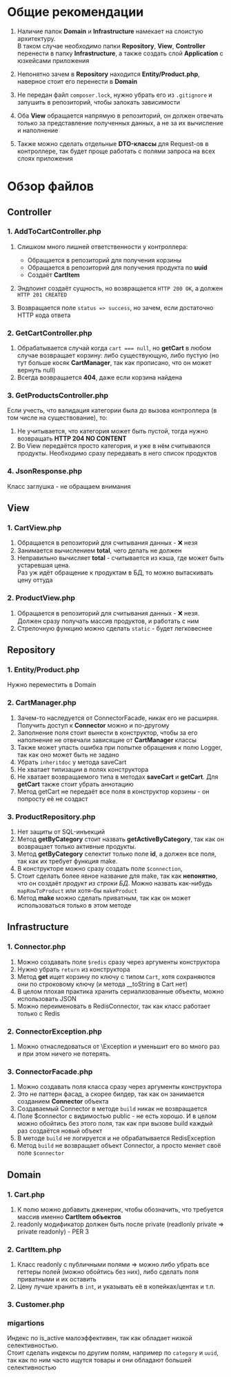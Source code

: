 # Общие рекомендации
1) Наличие папок **Domain** и **Infrastructure** намекает на слоистую архитектуру.\
   В таком случае необходимо папки **Repository**, **View**, **Controller** перенести в папку **Infrastructure**, а также создать слой **Application** с юзкейсами приложения

2) Непонятно зачем в **Repository** находится **Entity/Product.php**, наверное стоит его перенести в **Domain**

3) Не передан файл `composer.lock`, нужно убрать его из `.gitignore` и запушить в репозиторий, чтобы залокать зависимости

4) Оба **View** обращается напрямую в репозиторий, он должен отвечать только за представление полученных данных, а не за их вычисление и наполнение

5) Также можно сделать отдельные **DTO-классы** для Request-ов в контроллере, так будет проще работать с полями запроса на всех слоях приложения

# Обзор файлов

## Controller

### 1. AddToCartController.php

1) Слишком много лишней ответственности у контроллера:

    - Обращается в репозиторий для получения корзины
    - Обращается в репозиторий для получения продукта по **uuid**
    - Создаёт **CartItem**

2) Эндпоинт создаёт сущность, но возвращается `HTTP 200 OK`, а должен `HTTP 201 CREATED`
3) Возвращается поле `status => success`, но зачем, если достаточно HTTP кода ответа

### 2. GetCartController.php

1) Обрабатывается случай когда `cart === null`, но **getCart** в любом случае возвращает корзину: либо существующую, либо пустую (но тут больше косяк **CartManager**, так как прописано, что он может вернуть null)
2) Всегда возвращается **404**, даже если корзина найдена

### 3. GetProductsController.php
Если учесть, что валидация категории была до вызова контроллера (в том числе на существование), то:
1) Не учитывается, что категория может быть пустой, тогда нужно возвращать **HTTP 204 NO CONTENT**
2) Во View передаётся просто категория, и уже в нём считываются продукты. Необходимо сразу передавать в него список продуктов

### 4. JsonResponse.php
Класс заглушка - не обращаем внимания

## View

### 1. CartView.php

1) Обращается в репозиторий для считывания данных - ❌ незя
2) Занимается вычислением **total**, чего делать не должен
3) Неправильно вычисляет **total** - считывается из кэша, где может быть устаревшая цена. \
   Раз уж идёт обращение к продуктам в БД, то можно вытаскивать цену оттуда

### 2. ProductView.php

1) Обращается в репозиторий для считывания данных - ❌ незя. Должен сразу получать массив продуктов, и работать с ним
2) Стрелочную функцию можно сделать `static` - будет легковеснее

## Repository

### 1. Entity/Product.php

Нужно переместить в Domain

### 2. CartManager.php

1) Зачем-то наследуется от ConnectorFacade, никак его не расширяя. Получить доступ к **Connector** можно и по-другому
2) Заполнение поля стоит вынести в конструктор, чтобы за его наполнение не отвечали зависящие от **CartManager** классы
3) Также может упасть ошибка при попытке обращения к полю Logger, так как оно может быть не задано
4) Убрать `inheritdoc` у метода saveCart
5) Не хватает типизации в полях конструктора
6) Не хватает возвращаемого типа в методах **saveCart** и **getCart**. Для **getCart** также стоит убрать аннотацию
7) Метод getCart не передаёт все поля в конструктор корзины - он попросту её не создаст

### 3. ProductRepository.php

1) Нет защиты от SQL-инъекций
2) Метод **getByCategory** стоит назвать **getActiveByCategory**, так как он возвращает только активные продукты.
3) Метод **getByCategory** селектит только поле **id**, а должен все поля, так как их требует функция make.
4) В конструкторе можно сразу создать поле `$connection`,
5) Стоит сделать более явное название для make, так как **непонятно**, что он создаёт _продукт из строки БД_. Можно назвать как-нибудь `mapRowToProduct` или хотя-бы `makeProduct`
6) Метод **make** можно сделать приватным, так как он может использоваться только в этом методе

## Infrastructure

### 1. Connector.php

1) Можно создавать поле `$redis` сразу через аргументы конструктора
2) Нужно убрать `return` из конструктора
3) Метод **get** ищет корзину по ключу с типом `Cart`, хотя сохраняются они по строковому ключу (и метода __toString в Cart нет)
4) В целом плохая практика хранить сериализованные объекты, можно использовать JSON
5) Можно переименовать в RedisConnector, так как класс работает только с Redis

### 2. ConnectorException.php

1) Можно отнаследоваться от \Exception и уменьшит его во много раз и при этом ничего не потерять.

### 3. ConnectorFacade.php

1) Можно создавать поля класса сразу через аргументы конструктора
2) Это не паттерн фасад, а скорее билдер, так как он занимается созданием **Connector** объекта
3) Создаваемый Connector в методе `build` никак не возвращается
4) Поле $connector с видимостью public - не есть хорошо. И в целом можно обойтись без этого поля, так как при вызове build каждый раз создаётся новый объект
5) В методе `build` не логируется и не обрабатывается RedisException
6) Метод `build` не возвращает объект Connector, а просто меняет своё поле `$connector`

## Domain

### 1. Cart.php

1) К полю можно добавить дженерик, чтобы обозначить, что требуется массив именно **CartItem объектов**
2) readonly модификатор должен быть после private (readlonly private => private readonly) - PER 3

### 2. CartItem.php

1) Класс readonly с публичными полями => можно либо убрать все геттеры полей (можно обойтись без них), либо сделать поля приватными и их оставить
2) Цену лучше хранить в `int`, и указывать её в копейках/центах и т.п.

### 3. Customer.php

### migartions

Индекс по is_active малоэффективен, так как обладает низкой селективностью.\
Стоит сделать индексы по другим полям, например по `category` и `uuid`, так как по ним часто ищутся товары и они обладают большей селективностью